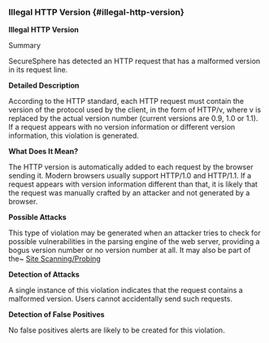 ### Illegal HTTP Version {#illegal-http-version}

**Illegal HTTP Version**

Summary

SecureSphere has detected an HTTP request that has a malformed version in its request line.

**Detailed Description**

According to the HTTP standard, each HTTP request must contain the version of the protocol used by the client, in the form of HTTP/v, where v is replaced by the actual version number (current versions are 0.9, 1.0 or 1.1). If a request appears with no version information or different version information, this violation is generated.

**What Does It Mean?**

The HTTP version is automatically added to each request by the browser sending it. Modern browsers usually support HTTP/1.0 and HTTP/1.1\. If a request appears with version information different than that, it is likely that the request was manually crafted by an attacker and not generated by a browser.

**Possible Attacks**

This type of violation may be generated when an attacker tries to check for possible vulnerabilities in the parsing engine of the web server, providing a bogus version number or no version number at all. It may also be part of the~ [Site Scanning/Probing](http://www.ciphertech.com.tw/Datasheet/imperva/knowledgeBase/Illegal_HTTP_Version.htm)

**Detection of Attacks**

A single instance of this violation indicates that the request contains a malformed version. Users cannot accidentally send such requests.

**Detection of False Positives**

No false positives alerts are likely to be created for this violation.